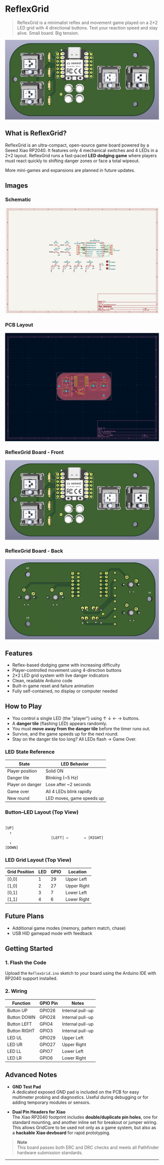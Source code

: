 # ReflexGrid

> ReflexGrid is a minimalist reflex and movement game played on a 2×2 LED grid with 4 directional buttons. Test your reaction speed and stay alive. Small board. Big tension.

![ReflexGrid Board](images/PCB_Render_Front.png)

## What is ReflexGrid?

ReflexGrid is an ultra-compact, open-source game board powered by a Seeed Xiao RP2040. It features only 4 mechanical switches and 4 LEDs in a 2×2 layout. ReflexGrid runs a fast-paced **LED dodging game** where players must react quickly to shifting danger zones or face a total wipeout.

More mini-games and expansions are planned in future updates.

## Images

### Schematic  
![Schematic](images/Schematics.png)

### PCB Layout  
![PCB Layout](images/PCB.png)

### ReflexGrid Board - Front  
![ReflexGrid Board Front](images/PCB_Render_Front.png)

### ReflexGrid Board - Back  
![ReflexGrid Board Back](images/PCB_Render_Back.png)

## Features

- Reflex-based dodging game with increasing difficulty
- Player-controlled movement using 4-direction buttons
- 2×2 LED grid system with live danger indicators
- Clean, readable Arduino code
- Built-in game reset and failure animation
- Fully self-contained, no display or computer needed

## How to Play

- You control a single LED (the "player") using ↑ ↓ ← → buttons.
- A **danger tile** (flashing LED) appears randomly.
- You must **move away from the danger tile** before the timer runs out.
- Survive, and the game speeds up for the next round.
- Stay on the danger tile too long? All LEDs flash → Game Over.

### LED State Reference

| State               | LED Behavior            |
|--------------------|-------------------------|
| Player position     | Solid ON                |
| Danger tile         | Blinking (~5 Hz)        |
| Player on danger    | Lose after ~2 seconds   |
| Game over           | All 4 LEDs blink rapidly|
| New round           | LED moves, game speeds up |

### Button–LED Layout (Top View)

```

[UP]
  ↑
                     [LEFT] ←       → [RIGHT]
  ↓
[DOWN]

```

### LED Grid Layout (Top View)

| Grid Position | LED | GPIO | Location       |
|---------------|-----|------|----------------|
| [0,0]         | 1   | 29   | Upper Left     |
| [1,0]         | 2   | 27   | Upper Right    |
| [0,1]         | 3   | 7    | Lower Left     |
| [1,1]         | 4   | 6    | Lower Right    |

## Future Plans

- Additional game modes (memory, pattern match, chase)
- USB HID gamepad mode with feedback

## Getting Started

### 1. Flash the Code

Upload the `ReflexGrid.ino` sketch to your board using the Arduino IDE with RP2040 support installed.

### 2. Wiring

| Function    | GPIO Pin | Notes             |
|-------------|----------|-------------------|
| Button UP   | GPIO26   | Internal pull-up  |
| Button DOWN | GPIO28   | Internal pull-up  |
| Button LEFT | GPIO4    | Internal pull-up  |
| Button RIGHT| GPIO3    | Internal pull-up  |
| LED UL      | GPIO29   | Upper Left        |
| LED UR      | GPIO27   | Upper Right       |
| LED LL      | GPIO7    | Lower Left        |
| LED LR      | GPIO6    | Lower Right       |

## Advanced Notes

- **GND Test Pad**  
  A dedicated exposed GND pad is included on the PCB for easy multimeter probing and diagnostics. Useful during debugging or for adding temporary modules or sensors.

- **Dual Pin Headers for Xiao**  
  The Xiao RP2040 footprint includes **double/duplicate pin holes**, one for standard mounting, and another inline set for breakout or jumper wiring. This allows GridCore to be used not only as a game system, but also as a **hackable Xiao devboard** for rapid prototyping.

> **Note**  
> This board passes both ERC and DRC checks and meets all Pathfinder hardware submission standards.

---
